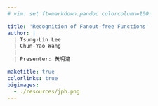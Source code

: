 ```yaml
---
# vim: set ft=markdown.pandoc colorcolumn=100:

title: 'Recognition of Fanout-free Functions'
author: |
  | Tsung-Lin Lee
  | Chun-Yao Wang
  | 
  | Presenter: 黃明瀧

maketitle: true
colorlinks: true
bigimages:
  - ./resources/jph.png
---
```

